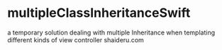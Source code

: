 # multipleClassInheritanceSwift
a temporary solution dealing with multiple Inheritance when templating different kinds of view controller
shaideru.com
